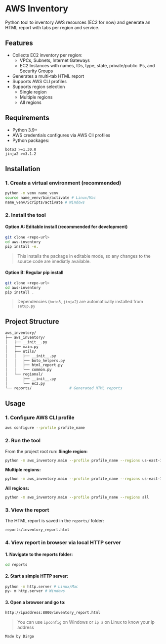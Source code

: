 # AWS Inventory
Python tool to inventory AWS resources (EC2 for now) and generate an HTML report with tabs per region and service.

## Features
* Collects EC2 inventory per region:
    * VPCs, Subnets, Internet Gateways
    * EC2 Instances with names, IDs, type, state, private/public IPs, and Security Groups
* Generates a multi-tab HTML report
* Supports AWS CLI profiles
* Supports region selection
    * Single region
    * Multiple regions
    * All regions

## Requirements
* Python 3.9+
* AWS credentials configures via AWS ClI profiles
* Python packages:
```shell
boto3 >=1.30.0
jinja2 >=3.1.2
```
## Installation 
### 1. Create a virtual environment (recommended)
```bash
python -m venv name_venv
source name_venv/bin/activate # Linux/Mac
name_venv/Scripts/activate # Windows
```
### 2. Install the tool
#### Option A: Editable install (recommended for development)
```bash
git clone <repo-url>
cd aws-inventory
pip install -e.
```
> This installs the package in editable mode, so any changes to the source code are imediatly available.
#### Option B: Regular pip install
```bash
git clone <repo-url>
cd aws-inventory
pip install . 
```
> Dependencies (`boto3`, `jinja2`) are automatically installed from `setup.py`
## Project Structure
```bash
aws_inventory/
├── aws_inventory/          
│   ├── __init__.py
│   ├── main.py              
│   ├── utils/
│   │   ├── __init__.py
│   │   ├── boto_helpers.py
│   │   ├── html_report.py
│   │   └── common.py       
│   └── regional/
│       ├── __init__.py
│       └── ec2.py
└── reports/                 # Generated HTML reports
```

## Usage
### 1. Configure AWS CLI profile
```bash
aws configure --profile profile_name
```
### 2. Run the tool
From the project root run:
**Single region:**
```bash
python -m aws_inventory.main --profile profile_name --regions us-east-1
```
**Multiple regions:**
```bash
python -m aws_inventory.main --profile profile_name --regions us-east-1,us-east-2
```
**All regions:**
```bash
python -m aws_inventory.main --profile profile_name --regions all
```
### 3. View the report
The HTML report is saved in the `reports/` folder:
```bash
reports/inventory_report.html
```
### 4. View report in browser via local HTTP server
#### 1. Navigate to the reports folder:
```bash
cd reports
```
#### 2. Start a simple HTTP server:
```bash
python -m http.server # Linux/Mac
py- m http.server # Windows
```
#### 3. Open a browser and go to: 
```bash
http://ipaddress:8000/inventory_report.html
```
> You can use `ipconfig` on Windows or `ip a` on Linux to know your ip address

`Made by Dirgo`
